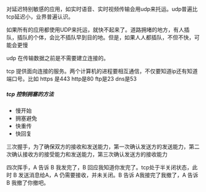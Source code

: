
对延迟特别敏感的应用，如实时语音、实时视频传输会用udp来托运。udp普遍比tcp延迟小，业界普遍认识。

如果所有的应用都使用UDP来托运，就快不起来了。道路拥堵的地方，有人插队，插队的个体，会比不插队早到目的地。但是，如果人人都插队，不但不快，可能会更慢

udp 在传输数据之前是不需要建立连接的。

tcp 提供面向连接的服务。两个计算机的进程要相互通信，不仅要知道ip还有知道端口号。比如 https 是443 http是80 ftp是23 dns是53


##### tcp 控制拥塞的方法

- 慢开始
- 拥塞避免
- 快重传
- 快回复


三次握手，为了确保双方的接收和发送能力，第一次确认发送方的发送能力，第二次确认接收方的接受能力和发送能力，第三次确认发送方的接收能力

四次挥手，A 告诉 B 我发完了，B 回应我知道你发完了。tcp处于半关闭状态，此时 B 发送消息给A，A 仍需要接收，并未关闭。B 告诉 A我接完了我撤了，A 告诉 B 我撤了你撤吧。